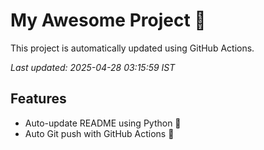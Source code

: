 # My Awesome Project 🚀

This project is automatically updated using GitHub Actions.

_Last updated: 2025-04-28 03:15:59 IST_

## Features
- Auto-update README using Python 🐍
- Auto Git push with GitHub Actions 🤖
